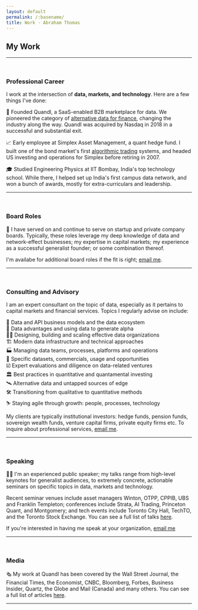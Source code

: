 ```yaml
---
layout: default
permalink: /:basename/
title: Work · Abraham Thomas
---
```


## My Work

----

<br/> 

### Professional Career

I work at the intersection of **data, markets, and technology**. Here are a few things I've done:

🚀 Founded Quandl, a SaaS-enabled B2B marketplace for data. We pioneered the category of [alternative data for finance](https://en.wikipedia.org/wiki/Alternative_data_(finance)), changing the industry along the way. Quandl was acquired by Nasdaq in 2018 in a successful and substantial exit.  

📈 Early employee at Simplex Asset Management, a quant hedge fund. I built one of the bond market's first [algorithmic trading](https://en.wikipedia.org/wiki/Algorithmic_trading) systems, and headed US investing and operations for Simplex before retiring in 2007.

🎓 Studied Engineering Physics at IIT Bombay, India's top technology school. While there, I helped set up India's first campus data network, and won a bunch of awards, mostly for extra-curriculars and leadership.


----

<br/>


### Board Roles

🎯 I have served on and continue to serve on startup and private company boards.  Typically, these roles leverage my deep knowledge of data and network-effect businesses; my expertise in capital markets; my experience as a successful generalist founder; or some combination thereof.  

I'm availabe for additional board roles if the fit is right; [email me](mailto:athos1@gmail.com).  


----

<br/>


### Consulting and Advisory

I am an expert consultant on the topic of data, especially as it pertains to capital markets and financial services.  Topics I regularly advise on include:

🔢 Data and API business models and the data ecosystem  
💱 Data advantages and using data to generate alpha  
👩‍💻 Designing, building and scaling effective data organizations  
🏗️ Modern data infrastructure and technical approaches  
🏭 Managing data teams, processes, platforms and operations  
🚚 Specific datasets, commercials, usage and opportunities  
☑️ Expert evaluations and diligence on data-related ventures   
🏛️ Best practices in quantitative and quantamental investing  
🛰️ Alternative data and untapped sources of edge  
🛠 Transitioning from qualitative to quantitative methods  
⛷ Staying agile through growth: people, processes, technology  

My clients are typically institutional investors: hedge funds, pension funds, sovereign wealth funds, venture capital firms, private equity firms etc.  To inquire about professional services, [email me](mailto:athos1@gmail.com).  



----

<br/>


### Speaking

👨‍🏫 I'm an experienced public speaker; my talks range from high-level keynotes for generalist audiences, to extremely concrete, actionable seminars on specific topics in data, markets and technology.  

Recent seminar venues include asset managers Winton, OTPP, CPPIB, UBS and Franklin Templeton; conferences include Strata, AI Trading, Princeton Quant, and Montgomery; and tech events include Toronto City Hall, TechTO, and the Toronto Stock Exchange. You can see a full list of talks [here](/talks).

If you're interested in having me speak at your organization, [email me](mailto:athos1@gmail.com)


----

<br/>


### Media

🗞 My work at Quandl has been covered by the Wall Street Journal, the Financial Times, the Economist, CNBC, Bloomberg, Forbes, Business Insider, Quartz, the Globe and Mail (Canada) and many others. You can see a full list of articles [here](/press).

----

<br/>

